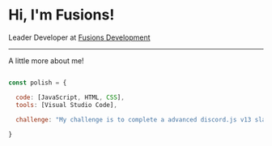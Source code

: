 # Hi, I'm Fusions!

Leader Developer at [Fusions Development](https://fusions.dev/discord)


---

A little more about me! 

```js

const polish = {

  code: [JavaScript, HTML, CSS],
  tools: [Visual Studio Code], 
  
  challenge: "My challenge is to complete a advanced discord.js v13 slash command bot.",

}

```

